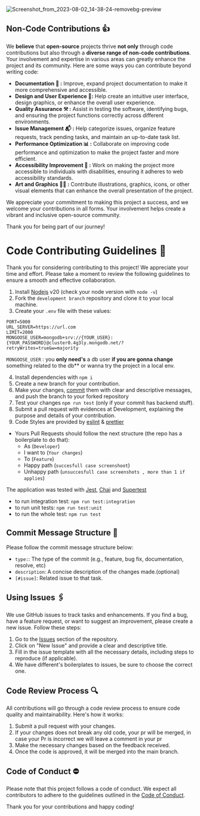 ![Screenshot_from_2023-08-02_14-38-24-removebg-preview](https://github.com/yamilt351/scraper/assets/88646148/9788c6da-e1f1-4110-b75a-1748b5f7af23)

## Non-Code Contributions 👍

We **believe** that **open-source** projects thrive **not only** through code contributions but also through a **diverse range of non-code contributions**. Your involvement and expertise in various areas can greatly enhance the project and its community. Here are some ways you can contribute beyond writing code:

- **Documentation 📑 :** Improve, expand project documentation to make it more comprehensive and accessible.
- **Design and User Experience 🎨:** Help create an intuitive user interface, design graphics, or enhance the overall user experience.
- **Quality Assurance ⚒️ :** Assist in testing the software, identifying bugs, and ensuring the project functions correctly across different environments.
- **Issue Management 📬 :** Help categorize issues, organize feature requests, track pending tasks, and maintain an up-to-date task list.
- **Performance Optimization 📊 :** Collaborate on improving code performance and optimization to make the project faster and more efficient.
- **Accessibility Improvement 🛟 :** Work on making the project more accessible to individuals with disabilities, ensuring it adheres to web accessibility standards.
- **Art and Graphics 👨‍🎨 :** Contribute illustrations, graphics, icons, or other visual elements that can enhance the overall presentation of the project.

We appreciate your commitment to making this project a success, and we welcome your contributions in all forms. Your involvement helps create a vibrant and inclusive open-source community.

Thank you for being part of our journey!

# Code Contributing Guidelines 📌

Thank you for considering contributing to this project! We appreciate your time and effort. Please take a moment to review the following guidelines to ensure a smooth and effective collaboration.


1. Install [Nodejs](https://nodejs.org/en) v20 (check your node version with `node -v`)
2. Fork the `development branch` repository and clone it to your local machine.
3. Create your `.env` file with these values:

```
PORT=5000
URL_SERVER=https://url.com
LIMIT=2000
MONGOOSE_USER=mongodb+srv://{YOUR_USER}:{YOUR_PASSWORD}@cluster0.4g3ly.mongodb.net/?retryWrites=true&w=majority

```
`MONGOOSE_USER` :  you **only need's** a db user **if you are gonna change** something related to the db** or wanna try the project in a local env.

4. Install dependencies with `npm i`
5. Create a new branch for your contribution.
6. Make your changes, [commit](#Commit) them with clear and descriptive messages, and push the branch to your forked repository
7. Test your changes `npm run test` (only if your commit has backend stuff).
8. Submit a pull request with evidences at Development, explaining the purpose and details of your contribution.
9. Code Styles are provided by [eslint](https://github.com/neoclide/coc-eslint) & [prettier](https://github.com/neoclide/coc-prettier)

- Yours Pull Requests should follow the next structure (the repo has a boilerplate to do that):
  - As (`Developer`)
  - I want to (`Your changes`)
  - To (`Feature`)
  - Happy path (`succesfull case screenshoot`)
  - Unhappy path (`unsuccesfull case screenshots , more than 1 if applies`)

The application was tested with [Jest](https://jestjs.io/docs/getting-started), [Chai](https://www.chaijs.com/) and [Supertest](https://github.com/visionmedia/supertest)

- to run integration test:
  `npm run test:integration`
- to run unit tests:
  `npm run test:unit`
- to run the whole test:
  `npm run test`
  

  
## Commit Message Structure 📝 <a href="Commit"></a>

Please follow the commit message structure below:

- `type:`: The type of the commit (e.g., feature, bug fix, documentation, resolve, etc)
- `description`: A concise description of the changes made.(optional)
- `[#issue]`: Related issue to that task.

## Using Issues 🖇️

We use GitHub issues to track tasks and enhancements. If you find a bug, have a feature request, or want to suggest an improvement, please create a new issue. Follow these steps:

1. Go to the [Issues](https://github.com/yamilt351/scraper/issues) section of the repository.
2. Click on "New Issue" and provide a clear and descriptive title.
3. Fill in the issue template with all the necessary details, including steps to reproduce (if applicable).
4. We have different's boilerplates to issues, be sure to choose the correct one.

 ## Code Review Process 🔍

All contributions will go through a code review process to ensure code quality and maintainability. Here's how it works:

1. Submit a pull request with your changes.
2. If your changes does not break any old code, your pr will be merged, in case your Pr is incorrect we will leave a comment in your pr
3. Make the necessary changes based on the feedback received.
4. Once the code is approved, it will be merged into the main branch.

## Code of Conduct ⛔

Please note that this project follows a code of conduct. We expect all contributors to adhere to the guidelines outlined in the [Code of Conduct](./CODE_OF_CONDUCT.md).

Thank you for your contributions and happy coding!
